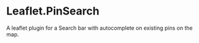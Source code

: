 # Leaflet.PinSearch
A leaflet plugin for a Search bar with autocomplete on existing pins on the map.
